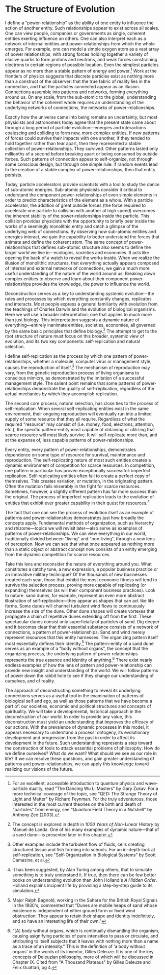 # The Structure of Evolution

I define a "power-relationship" as the ability of one entity to influence the action of another entity. Such relationships appear to exist across all scales. One can view people, companies or governments as single, coherent entities exerting influence on others. One can also interpret each as a network of internal entities and power-relationships from which the whole emerges. For example, one can model a simple oxygen atom as a vast array of power relationships, with strong forces holding together a variety of elusive quarks to form protons and neutrons, and weak forces constraining electrons to certain regions of possible location. Even the simplest particles appear as no more than a stable pattern of energy and power.[^5] Work at the frontiers of physics suggests that discrete particles exist as nothing more than a construct of the observer: that the true fabric of reality lies in the connection, and that the particles connected appear as an illusion. Connections assemble into patterns and networks, forming everything around us. On any scale, from the sub-atomic to the global, understanding the behavior of the coherent whole requires an understanding of the underlying networks of connections, the networks of power-relationships.

Exactly how the universe came into being remains an uncertainty, but most physicists and astronomers today agree that the present state came about through a long period of particle evolution—energies and interactions coalescing and colliding to form new, more complex entities. If new patterns of forces could survive their impacts with one another, if they tended to hold together rather than tear apart, then they represented a stable collection of power-relationships. They survived. Other patterns lasted only millionths of a second before breaking apart or being consumed by outside forces. Such patterns of connection appear to self-organize, not through some conscious design, but through one simple rule: if random events lead to the creation of a stable complex of power-relationships, then that entity persists.

Today, particle accelerators provide scientists with a tool to study the dance of sub-atomic energies. Sub-atomic physicists consider it critical to understand the component power-relationships of even simple elements in order to predict characteristics of the element as a whole. With a particle accelerator, the addition of great outside forces (the force required to accelerate one particle to collision with another at high speed) overcomes the inherent stability of the power-relationships inside the particle. This collision provides physicists with the opportunity to briefly peer inside the works of a seemingly monolithic entity and catch a glimpse of the underlying web of connections. By observing how sub-atomic entities and energies interact, we gain the capability to better understand the forces that animate and define the coherent atom. The same concept of power-relationships that defines sub-atomic structure also seems to define the larger world we live in—ecologies, societies and economies. It acts like opening the back of a watch to reveal the works inside. When we realize the illusion of monolithic structures, that everything actually appears composed of internal and external networks of connections, we gain a much more useful understanding of the nature of the world around us. Breaking down complex entities to observe and learn about their component power-relationships provides the knowledge, the power to influence the world.

Deconstruction serves as a key to understanding systemic evolution—the rules and processes by which everything constantly changes, replicates and interacts. Most people express a general familiarity with evolution from the teachings of Charles Darwin and the evolution of biological organisms. Here we will use a broader interpretation; one that applies to much more than just biology. This interpretation suggests a dynamic nature of everything—entirely inanimate entities, societies, economies, all governed by the same basic principles that define biology.[^6] The attempt to get to the root structure of nature must focus on this broader, systemic view of evolution, and its two key components: self-replication and natural selection.

I define self-replication as the process by which one pattern of power-relationships, whether a molecule, computer virus or management style, causes the reproduction of itself.[^7] The mechanism of reproduction may vary, from the genetic reproduction process of living organisms to conscious mimicry, as demonstrated by the imitation of a successful management style. The salient point remains that some patterns of power-relationships demonstrate the quality of self-replication, regardless of the actual mechanics by which they accomplish replication.

The second core process, natural selection, has close ties to the process of self-replication. When several self-replicating entities exist in the same environment, their ongoing reproduction will eventually run into a limited supply of some resource that they all require. Regardless of what the required "resource" may consist of (i.e. money, food, electrons, attention, etc.), the specific pattern-entity most capable of obtaining or utilizing that scarce resource will most likely survive. It will self-replicate more than, and at the expense of, less capable patterns of power-relationships.

Every entity, every pattern of power-relationships, demonstrates dependence on some type of resource for survival, maintenance and reproduction. The self-replicating nature of most such entities creates a dynamic environment of competition for scarce resources. In competition, one pattern in particular has proven exceptionally successful: imperfect replication. Self-replicating entities often fail to create a perfect copy of themselves. This creates variation, or mutation, in the originating pattern. Often the mutation fails miserably in the fight for scarce resources. Sometimes, however, a slightly different pattern has far more success than the original. The process of imperfect replication leads to the evolution of entities that exhibit ever greater capability in their quest for resources.[^8]

The fact that one can see the process of evolution itself as an example of patterns and power-relationships demonstrates just how broadly the concepts apply. Fundamental methods of organization, such as hierarchy and rhizome—topics we will revisit later—also serve as examples of patterns of power-relationships. We can view everything in our world, traditionally divided between "living" and "non-living", through a new lens of perception. Now we can see that what once appeared as nothing more than a static object or abstract concept now consists of an entity emerging from the dynamic competition for scarce resources.

Take this lens and reconsider the nature of everything around you. What constitutes a catchy tune, a new expression, a popular business practice or an innovative military technique? Of the thousands of new businesses created each year, those that exhibit the most economic fitness will tend to survive the selection process, proving more capable of replicating (or expanding) themselves (as will their component business practices). Look to nature: sand dunes, for example, represent an even more abstract illustration of self-replication—they appear as shapes that can act like life forms. Some dunes will channel turbulent wind flows to continuously increase the size of the dune. Other dune shapes will create vortexes that propagate a chain of repetitive dunes extending off from the first. These spectacular dunes consist only superficially of particles of sand. Dig deeper and it becomes clear that their essential substance consists of a network of connections, a pattern of power-relationships. Sand and wind merely represent resources that this entity harnesses. The organizing pattern itself most essentially defines their identity.[^9] The pattern-entity of a sand dune serves as an example of a "body without organs", the concept that the organizing process, the underlying pattern of power relationships represents the true essence and identity of anything.[^10] There exist nearly endless examples of how the lens of pattern and power-relationship can provide new insight and understanding of the world. We will follow patterns of power down the rabbit hole to see if they change our understanding of ourselves, and of reality.

The approach of deconstructing something to reveal its underlying connections serves as a useful tool in the examination of patterns of biological self and ego, as well as those patterns that we have become a part of: our societies, economic and political structures and concepts of spirituality. We will take a developmental, historical approach in the deconstruction of our world. In order to provide any value, this deconstruction must yield an understanding that improves the efficacy of our actions. With the prevalence of dynamic processes in this model, it appears necessary to understand a process' ontogeny, its evolutionary development and progression from the past in order to affect its development in the future. Such understanding represents a step toward the construction of tools to attack essential problems of philosophy: How do we define ourselves? What do we want? What should we see as our role in life? If we can resolve these questions, and gain greater understanding of patterns and power-relationships, we can apply this knowledge toward realizing our visions of the future.

[^5]: For an excellent, accessible introduction to quantum physics and wave-particle duality, read "The Dancing Wu Li Masters" by Gary Zukav. For a more technical coverage of the topic, see "QED: The Strange Theory of Light and Matter" by Richard Feynman. For the truly adventurous, those interested in the most current theories on the birth and death of "particles" from energy, see "Quantum Field Theory in a Nutshell" by Anthony Zee (2003).

[^6]: The concept is explored in depth in *1000 Years of Non-Linear History* by Manuel de Landa. One of his many examples of dynamic nature—that of a sand dune—is presented later in this chapter.

[^7]: Other examples include the turbulent flow of fluids, cells creating structured tissue and fish forming into schools. For an in-depth look at self-replication, see "Self-Organization in Biological Systems" by Scott Camazine, et al.

[^8]: It has been suggested, by Alan Turing among others, that to simulate something is to truly understand it. If true, then there can be few better books on understanding evolution than John Holland's *A Hidden Order*. Holland explains incipient life by providing a step-by-step guide to its simulation.

[^9]: Major Ralph Bagnold, working in the Sahara for the British Royal Signals in the 1930's, commented that "Dunes are mobile heaps of sand whose existence is independent of either ground form or fixed wind obstruction. They appear to retain their shape and identity indefinitely, and so have an interesting life of their own."

[^10]: "[A] body without organs, which is continually dismantling the organism, causing asignifying particles of pure intensities to pass or circulate, and attributing to itself subjects that it leaves with nothing more than a name as a trace of an intensity." This is the definition of ‘a body without organs' in the words of its inventor, Gilles Deleuze. It is one of the key concepts of Deleuzian philosophy, more of which will be discussed in Chapter IX. Cited from "A Thousand Plateaus" by Gilles Deleuze and Felix Guattari, pg 4.
